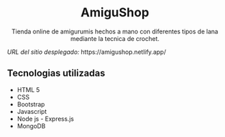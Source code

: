<h1 align="center">AmiguShop</h1>

<p align="center">Tienda online de amigurumis hechos a mano con diferentes tipos de lana mediante la tecnica de crochet.</p>

<p><em>URL del sitio desplegado:</em> https://amigushop.netlify.app/</p>

<h2>Tecnologias utilizadas</h2>

* HTML 5
* CSS
* Bootstrap
* Javascript
* Node js - Express.js
* MongoDB
